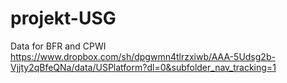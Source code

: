 # projekt-USG

Data for BFR and CPWI
https://www.dropbox.com/sh/dpgwmn4tlrzxiwb/AAA-5Udsg2b-Vjjty2qBfeQNa/data/USPlatform?dl=0&subfolder_nav_tracking=1
